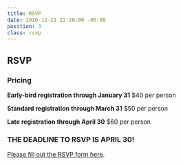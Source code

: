 ```yaml
---
title: RSVP
date: 2016-12-21 22:26:00 -06:00
position: 3
class: rsvp
---
```


## RSVP

### Pricing

**Early-bird registration through January 31**
$40 per person

**Standard registration through March 31**
$50 per person

**Late registration through April 30**
$60 per person


### THE DEADLINE TO RSVP IS APRIL 30!
[Please fill out the RSVP form here](https://docs.google.com/forms/d/e/1FAIpQLScq25zgb1W7tywR07IzCfnkXQijtyeBlukhd6kkKx23QqVJ0w/viewform).